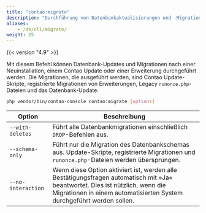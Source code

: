 ```yaml
---
title: "contao:migrate"
description: "Durchführung von Datenbankaktualisierungen und -Migrationen."
aliases:
    - /de/cli/migrate/
weight: 25
---
```



{{< version "4.9" >}}

Mit diesem Befehl können Datenbank-Updates und Migrationen nach einer Neuinstallation, einem Contao Update oder einer 
Erweiterung durchgeführt werden. Die Migrationen, die ausgeführt werden, sind Contao Update-Skripte, registrierte Migrationen von Erweiterungen, 
Legacy `runonce.php`-Dateien und das Datenbank-Update.


```bash
php vendor/bin/contao-console contao:migrate [options]
```

| Option | Beschreibung |
| --- | --- |
| `--with-deletes`   | Führt alle Datenbankmigrationen einschließlich `DROP`-Befehlen aus. |
| `--schema-only`    | Führt nur die Migration des Datenbankschemas aus. Update-Skripte, registrierte Migrationen und `runonce.php`-Dateien werden übersprungen. |
| `--no-interaction` | Wenn diese Option aktiviert ist, werden alle Bestätigungsfragen automatisch mit »Ja« beantwortet. Dies ist nützlich, wenn die Migrationen in einem automatisierten System durchgeführt werden sollen. |